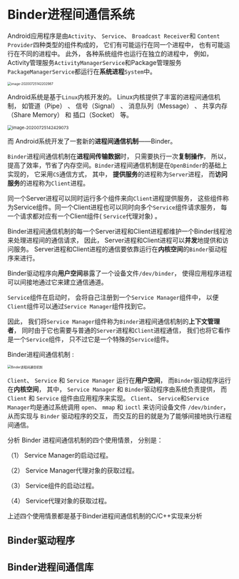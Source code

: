 

# Binder进程间通信系统



Android应用程序是由`Activity`、 `Service`、 `Broadcast Receiver`和 `Content Provider`四种类型的组件构成的， 它们有可能运行在同一个进程中， 也有可能运行在不同的进程中。 此外， 各种系统组件也运行在独立的进程中， 例如， Activity管理服务`ActivityManagerService`和Package管理服务`PackageManagerService`都运行在**系统进程**`System`中。  

<img src="https://gitee.com/cpu_code/picture_bed/raw/master//20200725142203.png" alt="image-20200725142202987" style="zoom:50%;" />

Android系统是基于`Linux`内核开发的。 Linux内核提供了丰富的进程间通信机制， 如管道（Pipe） 、 信号（Signal） 、 消息队列（Message） 、 共享内存（Share Memory） 和 插口（Socket） 等。 

<img src="https://gitee.com/cpu_code/picture_bed/raw/master//20200725142429.png" alt="image-20200725142429073" style="zoom: 67%;" />

而 Android系统开发了一套新的**进程间通信机制**——Binder。 

`Binder`进程间通信机制在**进程间传输数据**时， 只需要执行一次**复制操作**， 所以，提高了效率，节省了内存空间。`Binder`进程间通信机制是在`OpenBinder`的基础上实现的， 它采用`CS`通信方式， 其中， **提供服务**的进程称为`Server`进程， 而**访问服务**的进程称为`Client`进程。 

同一个Server进程可以同时运行多个组件来向`Client`进程提供服务， 这些组件称为Service组件。同一个Client进程也可以同时向多个`Service`组件请求服务， 每一个请求都对应有一个Client组件( `Service`代理对象) 。 

Binder进程间通信机制的每一个Server进程和Client进程都维护一个Binder线程池来处理进程间的通信请求， 因此， Server进程和Client进程可以**并发**地提供和访问服务。 Server进程和Client进程的通信要依靠运行在**内核空间**的`Binder`驱动程序来进行。 

Binder驱动程序向**用户空间**暴露了一个设备文件`/dev/binder`， 使得应用程序进程可以间接地通过它来建立通信通道。 

`Service`组件在启动时， 会将自己注册到一个`Service Manager`组件中， 以便`Client`组件可以通过`Service Manager`组件找到它。

 因此， 我们将`Service Manager`组件称为`Binder`进程间通信机制的**上下文管理者**， 同时由于它也需要与普通的`Server`进程和`Client`进程通信， 我们也将它看作是一个`Service`组件， 只不过它是一个特殊的`Service`组件。  



Binder进程间通信机制  :

<img src="https://gitee.com/cpu_code/picture_bed/raw/master//20200725130011.png" alt="Binder进程间通信机制  " style="zoom: 50%;" />



`Client`、 `Service` 和 `Service Manager` 运行在**用户空间**， 而`Binder`驱动程序运行在**内核空间**， 其中， `Service Manager` 和 `Binder`驱动程序由系统负责提供， 而 `Client` 和 `Service` 组件由应用程序来实现。 `Client`、 `Service`和`Service Manager`均是通过系统调用 `open`、 `mmap` 和 `ioctl` 来访问设备文件 `/dev/binder`， 从而实现与 `Binder` 驱动程序的交互， 而交互的目的就是为了能够间接地执行进程间通信。



分析 Binder 进程间通信机制的四个使用情景， 分别是：

（1） Service Manager的启动过程。

（2） Service Manager代理对象的获取过程。

（3） Service组件的启动过程。

（4） Service代理对象的获取过程。

上述四个使用情景都是基于Binder进程间通信机制的C/C++实现来分析







## Binder驱动程序



































## Binder进程间通信库





























